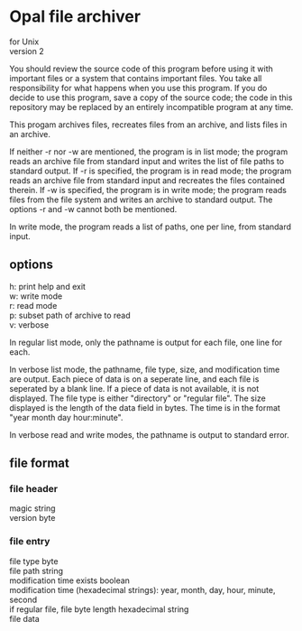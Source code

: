 # Opal file archiver
for Unix  
version 2  

You should review the source code of this program before using it with important files or a system that contains important files. You take all responsibility for what happens when you use this program. If you do decide to use this program, save a copy of the source code; the code in this repository may be replaced by an entirely incompatible program at any time.

This progam archives files, recreates files from an archive, and lists files in an archive.

If neither -r nor -w are mentioned, the program is in list mode; the program reads an archive file from standard input and writes the list of file paths to standard output. If -r is specified, the program is in read mode; the program reads an archive file from standard input and recreates the files contained therein. If -w is specified, the program is in write mode; the program reads files from the file system and writes an archive to standard output. The options -r and -w cannot both be mentioned.

In write mode, the program reads a list of paths, one per line, from standard input.

## options
h: print help and exit  
w: write mode  
r: read mode  
p: subset path of archive to read  
v: verbose  

In regular list mode, only the pathname is output for each file, one line for each.

In verbose list mode, the pathname, file type, size, and modification time are output. Each piece of data is on a seperate line, and each file is seperated by a blank line. If a piece of data is not available, it is not displayed. The file type is either "directory" or "regular file". The size displayed is the length of the data field in bytes. The time is in the format "year month day hour:minute".

In verbose read and write modes, the pathname is output to standard error.


## file format

### file header
magic string  
version byte  

### file entry
file type byte  
file path string  
modification time exists boolean  
modification time (hexadecimal strings): year, month, day, hour, minute, second  
if regular file, file byte length hexadecimal string  
file data  
